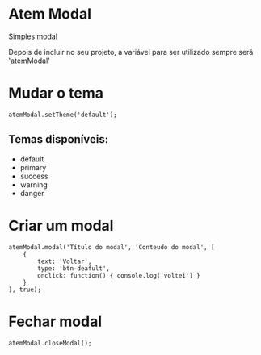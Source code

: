 # Atem Modal
Simples modal

Depois de incluir no seu projeto, a variável para ser utilizado sempre será 'atemModal'

# Mudar o tema
`atemModal.setTheme('default');`
## Temas disponíveis:
* default
* primary
* success
* warning
* danger

# Criar um modal
```
atemModal.modal('Título do modal', 'Conteudo do modal', [
    {
        text: 'Voltar',
        type: 'btn-deafult',
        onclick: function() { console.log('voltei') }
    }
], true);
```

# Fechar modal
`atemModal.closeModal();`
